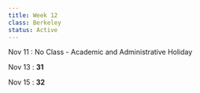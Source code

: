 ```yaml
---
title: Week 12 
class: Berkeley
status: Active
---
```


Nov 11
: No Class - Academic and Administrative Holiday

Nov 13
: **31**

Nov 15
: **32**